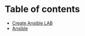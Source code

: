 # Table of contents

* [Create Ansible LAB](README.md)
* [Ansible](http://127.0.0.1:5000/o/NXTY3szG3ODR6GxIlX8W/s/e1XIv8s6tPEhNsjFzrPF/)
